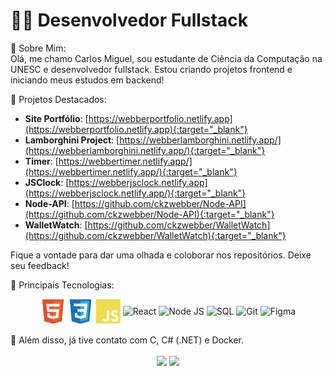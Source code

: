 <h1>👨‍💻 Desenvolvedor Fullstack </h1>

👋 Sobre Mim: <br>
Olá, me chamo Carlos Miguel, sou estudante de Ciência da Computação na UNESC e desenvolvedor fullstack. Estou criando projetos frontend e iniciando meus estudos em backend!

🚀 Projetos Destacados:
- **Site Portfólio**: [https://webberportfolio.netlify.app](https://webberportfolio.netlify.app){:target="_blank"}
- **Lamborghini Project**: [https://webberlamborghini.netlify.app/](https://webberlamborghini.netlify.app/){:target="_blank"}
- **Timer**: [https://webbertimer.netlify.app/](https://webbertimer.netlify.app/){:target="_blank"}
- **JSClock**: [https://webberjsclock.netlify.app](https://webberjsclock.netlify.app/){:target="_blank"}
- **Node-API**: [https://github.com/ckzwebber/Node-API](https://github.com/ckzwebber/Node-API){:target="_blank"}
- **WalletWatch**: [https://github.com/ckzwebber/WalletWatch](https://github.com/ckzwebber/WalletWatch){:target="_blank"}


Fique a vontade para dar uma olhada e coloborar nos repositórios. Deixe seu feedback!

🔧 Principais Tecnologias:
<div align="center" style="display: inline_block">
  <img align="center" alt="HTML" height="40" width="40" src="https://raw.githubusercontent.com/devicons/devicon/master/icons/html5/html5-original.svg">
  <img align="center" alt="CSS" height="40" width="40" src="https://raw.githubusercontent.com/devicons/devicon/master/icons/css3/css3-original.svg">
  <img align="center" alt="JS" height="40" width="40" src="https://raw.githubusercontent.com/devicons/devicon/master/icons/javascript/javascript-plain.svg">
  <img align="center" alt="React" height="40" width="40" src="https://cdn.jsdelivr.net/gh/devicons/devicon@latest/icons/react/react-original.svg" >
  <img align="center" alt="Node JS" height="40" width="40" src="https://cdn.jsdelivr.net/gh/devicons/devicon@latest/icons/nodejs/nodejs-original.svg">
  <img align="center" alt="SQL" height="40" width="40" src="https://cdn.jsdelivr.net/gh/devicons/devicon@latest/icons/azuresqldatabase/azuresqldatabase-original.svg">
  <img align="center" alt="Git" height="40" width="40" src="https://cdn.jsdelivr.net/gh/devicons/devicon@latest/icons/git/git-original.svg">
  <img align="center" alt="Figma" height="40" width="40" src="https://cdn.jsdelivr.net/gh/devicons/devicon@latest/icons/figma/figma-original.svg">   
</div>
<br>
🔧 Além disso, já tive contato com C, C# (.NET) e Docker.
<br><br>
<!-- <div align="center">
  <a href="https://github.com/ckzwebber">
  <img height="150em" src="https://github-readme-stats.vercel.app/api/top-langs/?username=ckzwebber&layout=compact&langs_count=7&theme=radical"/>
    <br>
</div>
<br> -->
<div align="center">
  <a href="https://www.linkedin.com/in/cmiguelwm/" target="_blank"><img src="https://img.shields.io/badge/LinkedIn-0077B5?style=for-the-badge&logo=linkedin&logoColor=white" ></a>
  <a href="https://steamcommunity.com/id/ckzwebber" target="_blank"><img src="https://img.shields.io/badge/Steam-000000?style=for-the-badge&logo=steam&logoColor=white"></a>
</div>
